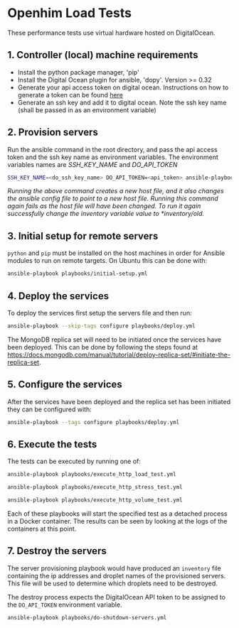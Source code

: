 # Openhim Load Tests

These performance tests use virtual hardware hosted on DigitalOcean.
 


## 1. Controller (local) machine requirements

- Install the python package manager, 'pip'
- Install the Digital Ocean plugin for ansible, 'dopy'. Version >= 0.32
- Generate your api access token on digital ocean. Instructions on how to generate a token can be found [here](https://www.digitalocean.com/docs/api/create-personal-access-token/)
- Generate an ssh key and add it to digital ocean. Note the ssh key name (shall be passed in as an environment variable)


## 2. Provision servers

Run the ansible command in the root directory, and pass the api access token and the ssh key name as environment variables. 
The environment variables names are *SSH_KEY_NAME* and *DO_API_TOKEN*

```sh
SSH_KEY_NAME=<do_ssh_key_name> DO_API_TOKEN=<api_token> ansible-playbook playbooks/create_servers.yml
```

 _Running the above command creates a new host file, and it also changes the ansible config file to point to a new host file.
 Running this command again fails as the host file will have been changed.
 To run it again successfully change the *inventory* variable value to *inventory/old._  


## 3. Initial setup for remote servers

`python` and `pip` must be installed on the host machines in order for Ansible modules to run on remote targets. 
On Ubuntu this can be done with:

```sh
ansible-playbook playbooks/initial-setup.yml
```


## 4. Deploy the services

To deploy the services first setup the servers file and then run:

```sh
ansible-playbook --skip-tags configure playbooks/deploy.yml
```

The MongoDB replica set will need to be initiated once the services have been deployed. 
This can be done by following the steps found at https://docs.mongodb.com/manual/tutorial/deploy-replica-set/#initiate-the-replica-set.


## 5. Configure the services

After the services have been deployed and the replica set has been initiated they can be configured with:

```sh
ansible-playbook --tags configure playbooks/deploy.yml
```


## 6. Execute the tests

The tests can be executed by running one of:

```sh
ansible-playbook playbooks/execute_http_load_test.yml
```

```sh
ansible-playbook playbooks/execute_http_stress_test.yml
```

```sh
ansible-playbook playbooks/execute_http_volume_test.yml
```

Each of these playbooks will start the specified test as a detached process in a Docker container. 
The results can be seen by looking at the logs of the containers at this point.


## 7. Destroy the servers

The server provisioning playbook would have produced an `inventory` file containing the ip addresses and droplet names of the
provisioned servers. This file will be used to determine which droplets need to be destroyed.

The destroy process expects the DigitalOcean API token to be assigned to the `DO_API_TOKEN` environment variable.  

```sh
ansible-playbook playbooks/do-shutdown-servers.yml
```
